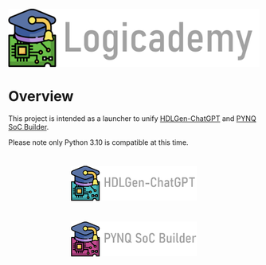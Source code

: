 <p align="center">
  <img src="assets/png/title.png" />
</p>

# Overview
This project is intended as a launcher to unify [HDLGen-ChatGPT](https://github.com/Logicademy/HDLGen-ChatGPT) and [PYNQ SoC Builder](https://github.com/Logicademy/PYNQ-SoC-Builder).

Please note only Python 3.10 is compatible at this time.

#

<p align="center">
  <img src="assets/png/hdlgen_title_blue.png" width="50%" height="50%" />
</p>

#

<p align="center">
  <img src="assets/png/pynq_title.png" width="50%" height="50%" />
</p>

#
